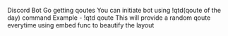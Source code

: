 Discord Bot Go getting qoutes
You can initiate bot using !qtd(qoute of the day) command
Example - !qtd qoute
This will provide a random qoute everytime using embed func to beautify the layout
